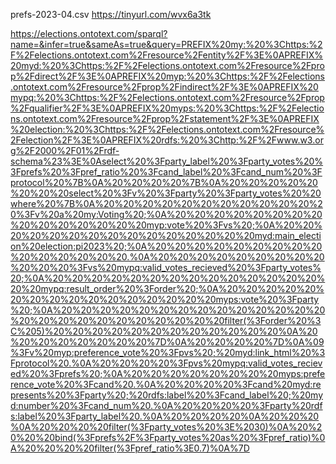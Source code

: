 prefs-2023-04.csv
https://tinyurl.com/wvx6a3tk

https://elections.ontotext.com/sparql?name=&infer=true&sameAs=true&query=PREFIX%20my:%20%3Chttps:%2F%2Felections.ontotext.com%2Fresource%2Fentity%2F%3E%0APREFIX%20myd:%20%3Chttps:%2F%2Felections.ontotext.com%2Fresource%2Fprop%2Fdirect%2F%3E%0APREFIX%20myp:%20%3Chttps:%2F%2Felections.ontotext.com%2Fresource%2Fprop%2Findirect%2F%3E%0APREFIX%20mypq:%20%3Chttps:%2F%2Felections.ontotext.com%2Fresource%2Fprop%2Fqualifier%2F%3E%0APREFIX%20myps:%20%3Chttps:%2F%2Felections.ontotext.com%2Fresource%2Fprop%2Fstatement%2F%3E%0APREFIX%20election:%20%3Chttps:%2F%2Felections.ontotext.com%2Fresource%2Felection%2F%3E%0APREFIX%20rdfs:%20%3Chttp:%2F%2Fwww.w3.org%2F2000%2F01%2Frdf-schema%23%3E%0Aselect%20%3Fparty_label%20%3Fparty_votes%20%3Fprefs%20%3Fpref_ratio%20%3Fcand_label%20%3Fcand_num%20%3Fprotocol%20%7B%0A%20%20%20%20%7B%0A%20%20%20%20%20%20%20%20select%20%3Fv%20%3Fparty%20%3Fparty_votes%20%20where%20%7B%0A%20%20%20%20%20%20%20%20%20%20%20%20%3Fv%20a%20my:Voting%20;%0A%20%20%20%20%20%20%20%20%20%20%20%20%20%20%20myp:vote%20%3Fvs%20;%0A%20%20%20%20%20%20%20%20%20%20%20%20%20%20%20myd:main_election%20election:pi2023%20;%0A%20%20%20%20%20%20%20%20%20%20%20%20%20%20%20.%0A%20%20%20%20%20%20%20%20%20%20%20%20%3Fvs%20mypq:valid_votes_recieved%20%3Fparty_votes%20;%0A%20%20%20%20%20%20%20%20%20%20%20%20%20%20%20%20mypq:result_order%20%3Forder%20;%0A%20%20%20%20%20%20%20%20%20%20%20%20%20%20%20%20myps:vote%20%3Fparty%20;%0A%20%20%20%20%20%20%20%20%20%20%20%20%20%20%20%20%20%20%20%20%20%20%20%20%20filter(%3Forder%20%3C%205)%20%20%20%20%20%20%20%20%20%20%20%20%0A%20%20%20%20%20%20%20%20%7D%0A%20%20%20%20%7D%0A%09%3Fv%20myp:preference_vote%20%3Fpvs%20;%20myd:link_html%20%3Fprotocol%20.%0A%20%20%20%20%3Fpvs%20mypq:valid_votes_recieved%20%3Fprefs%20;%0A%20%20%20%20%20%20%20%20myps:preference_vote%20%3Fcand%20.%0A%20%20%20%20%3Fcand%20myd:represents%20%3Fparty%20;%20rdfs:label%20%3Fcand_label%20;%20myd:number%20%3Fcand_num%20.%0A%20%20%20%20%3Fparty%20rdfs:label%20%3Fparty_label%20.%0A%20%20%20%20%0A%20%20%20%0A%20%20%20%20filter(%3Fparty_votes%20%3E%2030)%0A%20%20%20%20bind(%3Fprefs%2F%3Fparty_votes%20as%20%3Fpref_ratio)%0A%20%20%20%20filter(%3Fpref_ratio%3E0.7)%0A%7D
